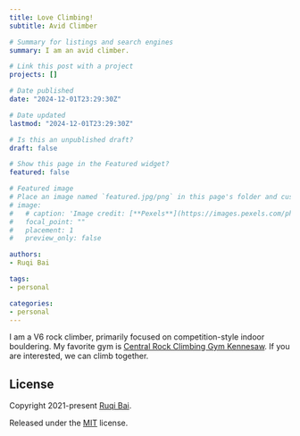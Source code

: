```yaml
---
title: Love Climbing!
subtitle: Avid Climber

# Summary for listings and search engines
summary: I am an avid climber.

# Link this post with a project
projects: []

# Date published
date: "2024-12-01T23:29:30Z"

# Date updated
lastmod: "2024-12-01T23:29:30Z"

# Is this an unpublished draft?
draft: false

# Show this page in the Featured widget?
featured: false

# Featured image
# Place an image named `featured.jpg/png` in this page's folder and customize its options here.
# image:
#   # caption: 'Image credit: [**Pexels**](https://images.pexels.com/photos/5598288/pexels-photo-5598288.jpeg?auto=compress&cs=tinysrgb&dpr=3&h=750&w=1260)'
#   focal_point: ""
#   placement: 1
#   preview_only: false

authors:
- Ruqi Bai

tags:
- personal

categories:
- personal
---
```


I am a V6 rock climber, primarily focused on competition-style indoor bouldering. My favorite gym is [Central Rock Climbing Gym Kennesaw](https://centralrockgym.com/kennesaw/). If you are interested, we can climb together.

## License

Copyright 2021-present [Ruqi Bai](https://ruqibai-academic.com/).

Released under the [MIT](https://github.com/wowchemy/wowchemy-hugo-modules/blob/master/LICENSE.md) license.